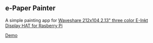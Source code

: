 ## e-Paper Painter

A simple painting app for [Waveshare 212x104 2.13" three color E-Inkt Display HAT for Rasberry Pi](https://www.waveshare.com/2.13inch-e-paper-hat-b.htm)

[Demo](https://bfanger.nl/e-paper-painter/)
